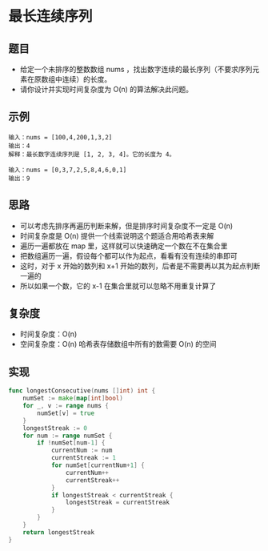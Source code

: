 # 最长连续序列

## 题目

* 给定一个未排序的整数数组 nums ，找出数字连续的最长序列（不要求序列元素在原数组中连续）的长度。
* 请你设计并实现时间复杂度为 O(n) 的算法解决此问题。

## 示例

```
输入：nums = [100,4,200,1,3,2]
输出：4
解释：最长数字连续序列是 [1, 2, 3, 4]。它的长度为 4。
```

```
输入：nums = [0,3,7,2,5,8,4,6,0,1]
输出：9
```

## 思路

* 可以考虑先排序再遍历判断来解，但是排序时间复杂度不一定是 O(n)
* 时间复杂度是 O(n) 提供一个线索说明这个题适合用哈希表来解
* 遍历一遍都放在 map 里，这样就可以快速确定一个数在不在集合里
* 把数组遍历一遍，假设每个都可以作为起点，看看有没有连续的串即可
* 这时，对于 x 开始的数列和 x+1 开始的数列，后者是不需要再以其为起点判断一遍的
* 所以如果一个数，它的 x-1 在集合里就可以忽略不用重复计算了

## 复杂度

* 时间复杂度：O(n)
* 空间复杂度：O(n) 哈希表存储数组中所有的数需要 O(n) 的空间

## 实现

```go
func longestConsecutive(nums []int) int {
	numSet := make(map[int]bool)
	for _, v := range nums {
		numSet[v] = true
	}
	longestStreak := 0
	for num := range numSet {
		if !numSet[num-1] {
			currentNum := num
			currentStreak := 1
			for numSet[currentNum+1] {
				currentNum++
				currentStreak++
			}
			if longestStreak < currentStreak {
				longestStreak = currentStreak
			}
		}
	}
	return longestStreak
}
```